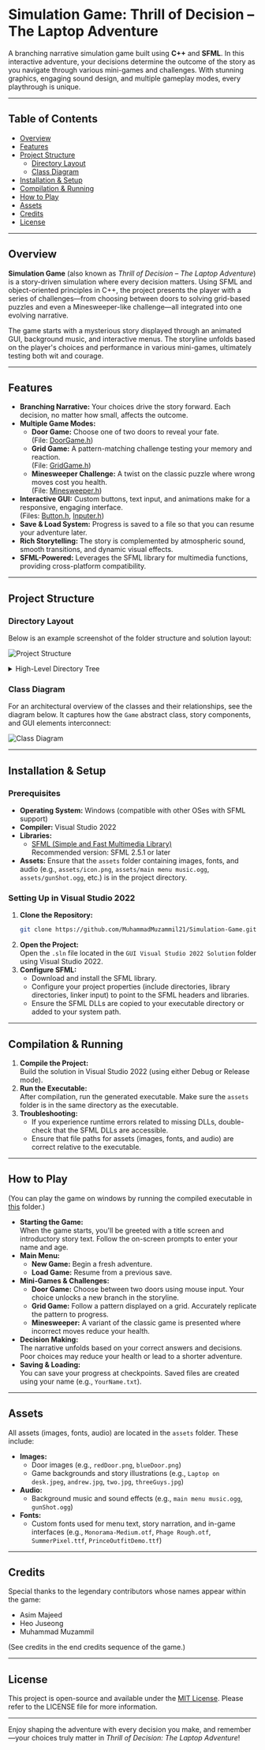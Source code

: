 # Simulation Game: Thrill of Decision – The Laptop Adventure

A branching narrative simulation game built using **C++** and **SFML**. In this interactive adventure, your decisions determine the outcome of the story as you navigate through various mini-games and challenges. With stunning graphics, engaging sound design, and multiple gameplay modes, every playthrough is unique.

---

## Table of Contents

- [Overview](#overview)
- [Features](#features)
- [Project Structure](#project-structure)
  - [Directory Layout](#directory-layout)
  - [Class Diagram](#class-diagram)
- [Installation & Setup](#installation--setup)
- [Compilation & Running](#compilation--running)
- [How to Play](#how-to-play)
- [Assets](#assets)
- [Credits](#credits)
- [License](#license)

---

## Overview

**Simulation Game** (also known as *Thrill of Decision – The Laptop Adventure*) is a story-driven simulation where every decision matters. Using SFML and object-oriented principles in C++, the project presents the player with a series of challenges—from choosing between doors to solving grid-based puzzles and even a Minesweeper-like challenge—all integrated into one evolving narrative.

The game starts with a mysterious story displayed through an animated GUI, background music, and interactive menus. The storyline unfolds based on the player's choices and performance in various mini-games, ultimately testing both wit and courage.

---

## Features

- **Branching Narrative:** Your choices drive the story forward. Each decision, no matter how small, affects the outcome.
- **Multiple Game Modes:**
  - **Door Game:** Choose one of two doors to reveal your fate.  
    (File: [DoorGame.h](./GUI%20Visual%20Studio%202022%20Solution/DoorGame.h))
  - **Grid Game:** A pattern-matching challenge testing your memory and reaction.  
    (File: [GridGame.h](./GUI%20Visual%20Studio%202022%20Solution/GridGame.h))
  - **Minesweeper Challenge:** A twist on the classic puzzle where wrong moves cost you health.  
    (File: [Minesweeper.h](./GUI%20Visual%20Studio%202022%20Solution/Minesweeper.h))
- **Interactive GUI:** Custom buttons, text input, and animations make for a responsive, engaging interface.  
  (Files: [Button.h](./GUI%20Visual%20Studio%202022%20Solution/Button.h), [Inputer.h](./GUI%20Visual%20Studio%202022%20Solution/Inputer.h))
- **Save & Load System:** Progress is saved to a file so that you can resume your adventure later.
- **Rich Storytelling:** The story is complemented by atmospheric sound, smooth transitions, and dynamic visual effects.
- **SFML-Powered:** Leverages the SFML library for multimedia functions, providing cross-platform compatibility.

---

## Project Structure

### Directory Layout

Below is an example screenshot of the folder structure and solution layout:

![Project Structure](./image.png)

<details>
  <summary>High-Level Directory Tree</summary>

```
.
├── Initial Console Version/
├── Thrill Of Decision/
├── GUI Visual Studio 2022 Solution/
│   ├── abstractClass.h
│   ├── Button.h
│   ├── DoorGame.h
│   ├── GridGame.h
│   ├── GridOfButtons.h
│   ├── Inputer.h
│   ├── main.cpp
│   ├── Minesweeper.h
│   ├── Player&Story.h
│   ├── ProjectIncludes.h
│   └── ...
├── Class Diagram.jpg
├── .gitignore
└── README.md
```
</details>

### Class Diagram

For an architectural overview of the classes and their relationships, see the diagram below. It captures how the `Game` abstract class, story components, and GUI elements interconnect:

![Class Diagram](./Class%20Diagram.jpg)

---

## Installation & Setup

### Prerequisites

- **Operating System:** Windows (compatible with other OSes with SFML support)
- **Compiler:** Visual Studio 2022
- **Libraries:**  
  - [SFML (Simple and Fast Multimedia Library)](https://www.sfml-dev.org/)  
    Recommended version: SFML 2.5.1 or later  
- **Assets:** Ensure that the `assets` folder containing images, fonts, and audio (e.g., `assets/icon.png`, `assets/main menu music.ogg`, `assets/gunShot.ogg`, etc.) is in the project directory.

### Setting Up in Visual Studio 2022

1. **Clone the Repository:**  
   ```bash
   git clone https://github.com/MuhammadMuzammil21/Simulation-Game.git
   ```
2. **Open the Project:**  
   Open the `.sln` file located in the `GUI Visual Studio 2022 Solution` folder using Visual Studio 2022.
3. **Configure SFML:**  
   - Download and install the SFML library.
   - Configure your project properties (include directories, library directories, linker input) to point to the SFML headers and libraries.
   - Ensure the SFML DLLs are copied to your executable directory or added to your system path.

---

## Compilation & Running

1. **Compile the Project:**  
   Build the solution in Visual Studio 2022 (using either Debug or Release mode).
2. **Run the Executable:**  
   After compilation, run the generated executable. Make sure the `assets` folder is in the same directory as the executable.
3. **Troubleshooting:**  
   - If you experience runtime errors related to missing DLLs, double-check that the SFML DLLs are accessible.
   - Ensure that file paths for assets (images, fonts, and audio) are correct relative to the executable.

---

## How to Play
(You can play the game on windows by running the compiled executable in [this](/Thrill%20Of%20Decision) folder.)
- **Starting the Game:**  
  When the game starts, you'll be greeted with a title screen and introductory story text. Follow the on-screen prompts to enter your name and age.
- **Main Menu:**  
  - **New Game:** Begin a fresh adventure.  
  - **Load Game:** Resume from a previous save.
- **Mini-Games & Challenges:**  
  - **Door Game:** Choose between two doors using mouse input. Your choice unlocks a new branch in the storyline.
  - **Grid Game:** Follow a pattern displayed on a grid. Accurately replicate the pattern to progress.
  - **Minesweeper:** A variant of the classic game is presented where incorrect moves reduce your health.
- **Decision Making:**  
  The narrative unfolds based on your correct answers and decisions. Poor choices may reduce your health or lead to a shorter adventure.
- **Saving & Loading:**  
  You can save your progress at checkpoints. Saved files are created using your name (e.g., `YourName.txt`).

---

## Assets

All assets (images, fonts, audio) are located in the `assets` folder. These include:

- **Images:**  
  - Door images (e.g., `redDoor.png`, `blueDoor.png`)
  - Game backgrounds and story illustrations (e.g., `Laptop on desk.jpeg`, `andrew.jpg`, `two.jpg`, `threeGuys.jpg`)
- **Audio:**  
  - Background music and sound effects (e.g., `main menu music.ogg`, `gunShot.ogg`)
- **Fonts:**  
  - Custom fonts used for menu text, story narration, and in-game interfaces (e.g., `Monorama-Medium.otf`, `Phage Rough.otf`, `SummerPixel.ttf`, `PrinceOutfitDemo.ttf`)

---

## Credits

Special thanks to the legendary contributors whose names appear within the game:
  
- Asim Majeed  
- Heo Juseong  
- Muhammad Muzammil  

(See credits in the end credits sequence of the game.)

---

## License

This project is open-source and available under the [MIT License](LICENSE). Please refer to the LICENSE file for more information.

---

Enjoy shaping the adventure with every decision you make, and remember—your choices truly matter in *Thrill of Decision: The Laptop Adventure*!